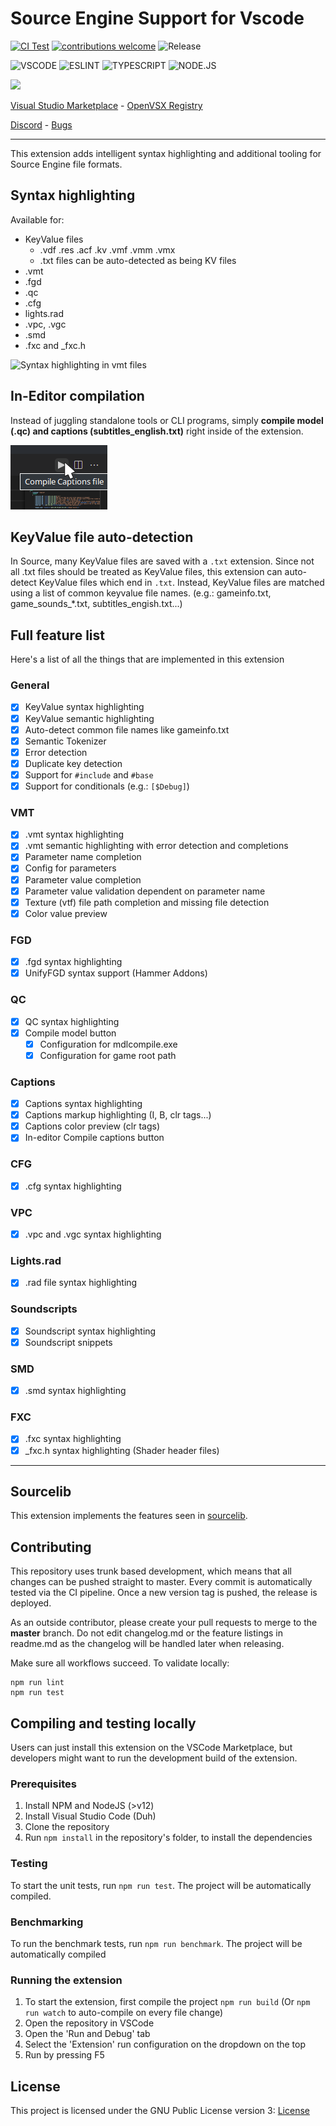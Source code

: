 
# Source Engine Support for Vscode

[![CI Test](https://github.com/StefanH-AT/Source-Engine-VSCode-Extension/actions/workflows/test.yml/badge.svg)](https://github.com/StefanH-AT/Source-Engine-VSCode-Extension/actions/workflows/test.yml)
[![contributions welcome](https://img.shields.io/badge/contributions-welcome-brightgreen.svg?style=flat)](https://github.com/dwyl/esta/issues)
![Release](https://img.shields.io/github/release/StefanH-AT/Source-Engine-VSCode-Extension.svg)

![VSCODE](https://img.shields.io/badge/Visual_Studio_Code-0078D4?style=&logo=visual%20studio%20code&logoColor=white)
![ESLINT](https://img.shields.io/badge/eslint-3A33D1?style=flat&logo=eslint&logoColor=white)
![TYPESCRIPT](https://img.shields.io/badge/TypeScript-007ACC?style=flat&logo=typescript&logoColor=white)
![NODE.JS](https://img.shields.io/badge/Node.js-43853D?style=flat&logo=node.js&logoColor=white)

<a href="https://github.com/StefanH-AT/Source-Engine-VSCode-Extension/graphs/contributors">
<img src="https://contrib.rocks/image?repo=StefanH-AT/Source-Engine-VSCode-Extension" height="24"/>
</a>

[Visual Studio Marketplace](https://marketplace.visualstudio.com/items?itemName=stefan-h-at.source-engine-support) -
[OpenVSX Registry](https://open-vsx.org/extension/stefan-h-at/source-engine-support)

[Discord](https://discord.gg/BDDxkNwXWw) - 
[Bugs](https://github.com/StefanH-AT/Source-Engine-VSCode-Extension)

---

This extension adds intelligent syntax highlighting and additional tooling for Source Engine file formats.

## **Syntax highlighting**

Available for:

- KeyValue files 
  - .vdf .res .acf .kv .vmf .vmm .vmx
  - .txt files can be auto-detected as being KV files
- .vmt
- .fgd
- .qc
- .cfg
- lights.rad
- .vpc, .vgc
- .smd
- .fxc and _fxc.h

![Syntax highlighting in vmt files](vmt-highlighting.jpg)

## **In-Editor compilation**

Instead of juggling standalone tools or CLI programs, simply **compile model (.qc) and captions (subtitles_english.txt)** right inside of the extension.

![Compile button](compile_button.png)

## **KeyValue file auto-detection**

In Source, many KeyValue files are saved with a `.txt` extension. Since not all .txt files should be treated as KeyValue files, this extension can auto-detect KeyValue files which end in `.txt`. Instead, KeyValue files are matched using a list of common keyvalue file names. (e.g.: gameinfo.txt, game_sounds_*.txt, subtitles_engish.txt...)

## Full feature list

Here's a list of all the things that are implemented in this extension

### General
- [x] KeyValue syntax highlighting
- [x] KeyValue semantic highlighting
- [x] Auto-detect common file names like gameinfo.txt
- [x] Semantic Tokenizer
- [x] Error detection
- [x] Duplicate key detection
- [x] Support for `#include` and `#base`
- [x] Support for conditionals (e.g.: `[$Debug]`)

### VMT
- [x] .vmt syntax highlighting
- [x] .vmt semantic highlighting with error detection and completions
- [x] Parameter name completion
- [x] Config for parameters
- [x] Parameter value completion
- [x] Parameter value validation dependent on parameter name
- [x] Texture (vtf) file path completion and missing file detection
- [x] Color value preview

### FGD
- [x] .fgd syntax highlighting
- [x] UnifyFGD syntax support (Hammer Addons)

### QC
- [x] QC syntax highlighting
- [x] Compile model button
  - [x] Configuration for mdlcompile.exe
  - [x] Configuration for game root path

### Captions
- [x] Captions syntax highlighting
- [x] Captions markup highlighting (I, B, clr tags...)
- [x] Captions color preview (clr tags)
- [x] In-editor Compile captions button

### CFG
- [x] .cfg syntax highlighting

### VPC
- [x] .vpc and .vgc syntax highlighting

### Lights.rad
- [x] .rad file syntax highlighting

### Soundscripts
- [x] Soundscript syntax highlighting
- [x] Soundscript snippets

### SMD
- [x] .smd syntax highlighting

### FXC
- [x] .fxc syntax highlighting
- [x] _fxc.h syntax highlighting (Shader header files)

---

## Sourcelib
This extension implements the features seen in [sourcelib](https://github.com/source-lib/sourcelib). 

## Contributing
This repository uses trunk based development, which means that all changes can be pushed straight to master. Every commit is automatically tested via the CI pipeline. Once a new version tag is pushed, the release is deployed. 

As an outside contributor, please create your pull requests to merge to the **master** branch. Do not edit changelog.md or the feature listings in readme.md as the changelog will be handled later when releasing.

Make sure all workflows succeed. To validate locally:
```
npm run lint
npm run test
```

## Compiling and testing locally
Users can just install this extension on the VSCode Marketplace, but developers might want to run the development build of the extension.

### Prerequisites
1) Install NPM and NodeJS (>v12)
2) Install Visual Studio Code (Duh)
3) Clone the repository
4) Run `npm install` in the repository's folder, to install the dependencies

### Testing
To start the unit tests, run `npm run test`. The project will be automatically compiled.

### Benchmarking
To run the benchmark tests, run `npm run benchmark`. The project will be automatically compiled

### Running the extension
1) To start the extension, first compile the project `npm run build` (Or `npm run watch` to auto-compile on every file change)
2) Open the repository in VSCode
3) Open the 'Run and Debug' tab
4) Select the 'Extension' run configuration on the dropdown on the top
5) Run by pressing F5

## License
This project is licensed under the GNU Public License version 3: [License](LICENSE)

